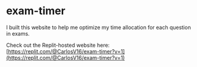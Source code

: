 # exam-timer
I built this website to help me optimize my time allocation for each question in exams.  

Check out the Replit-hosted website here: 
[https://replit.com/@CarlosV16/exam-timer?v=1](https://replit.com/@CarlosV16/exam-timer?v=1)